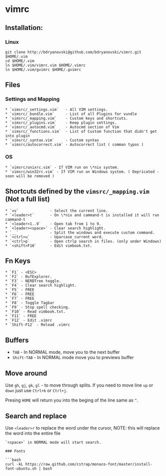 # vimrc

## Installation:

### Linux
```
git clone http://bdryanovski@github.com/bdryanovski/vimrc.git $HOME/.vim
cd $HOME/.vim
ln $HOME/.vim/vimrc.vim $HOME/.vimrc
ln $HOME/.vim/gvimrc $HOME/.gvimrc
```

## Files 
### Settings and Mapping
    * `vimsrc/_settings.vim`   - All VIM settings.
    * `vimsrc/_bundle.vim`     - List of all Plugins for vundle
    * `vimsrc/_mapping.vim`    - Custom keys and shortcuts.
    * `vimsrc/_plugins.vim`    - Keep plugin settings.
    * `vimsrc/_autocmd.vim`    - Autocmd section of Vim
    * `vimsrc/_functions.vim`  - List of Custom function that didn't get into plugin
    * `vimsrc/_syntax.vim`     - Custom syntax
    * `vimsrc/autocorrect.vim` - Autocorrect list ( comman typos )

### OS 
    * `vimsrc/unixrc.vim` - If VIM run on \*nix system.  
    * `vimsrc/win32rc.vim` - If VIM run on Windows system. ( Depricated - soon will be removed )

## Shortcuts defined by the `vimsrc/_mapping.vim` (Not a full list) 

    * `vv`              - Select the current line.  
    * `<leader>t`       - On \*nix and cammand-t is installed it will run cammand-t 
    * `<leader>1..9`    - Open tab from 1 to 9.  
    * `<leader><space>` - Clear search highlight.  
    * `__`              - Split the windows and execute custom command.  
    * `<ctrl>u`         - Uparcase current word.  
    * `<ctrl>p`         - Open ctrlp search in files. (only under Windows)
    * `<shift>F10`      - Edit vimbook.txt.  

## Fn Keys

    * `F1` - <ESC>   
    * `F2` - BufExplorer.  
    * `F3` - NERDTree toggle.  
    * `F4` - Clear search highlight.  
    * `F5` - FREE   
    * `F6` - FREE  
    * `F7` - FREE   
    * `F8` - Toggle Tagbar   
    * `F9` - Stop spell checking.  
    * `F10` - Read vimbook.txt.  
    * `F11` - FREE   
    * `F12` - Edit .vimrc  
    * `Shift-F12` - Reload .vimrc  

## Buffers

  * `TAB` - In NORMAL mode, move you to the next buffer
  * `Shift-TAB` - In NORMAL mode move you to previews buffer

## Move around
Use `gh`, `gj`, `gk`, `gl` - to move through splits. If you need to move line `up` or `down` just
use `Ctrl+k` or `Ctrl+j`.

Presing `HOME` will return you into the beging of the line same as `^`.

## Search and replace
Use `<leader>r` to replace the word under the cursor, NOTE: this will replace the word into the entire file
```
`<space>` in NORMAL mode will start search.

### Fonts

```bash
curl -kL https://raw.github.com/cstrap/monaco-font/master/install-font-ubuntu.sh | bash
```

